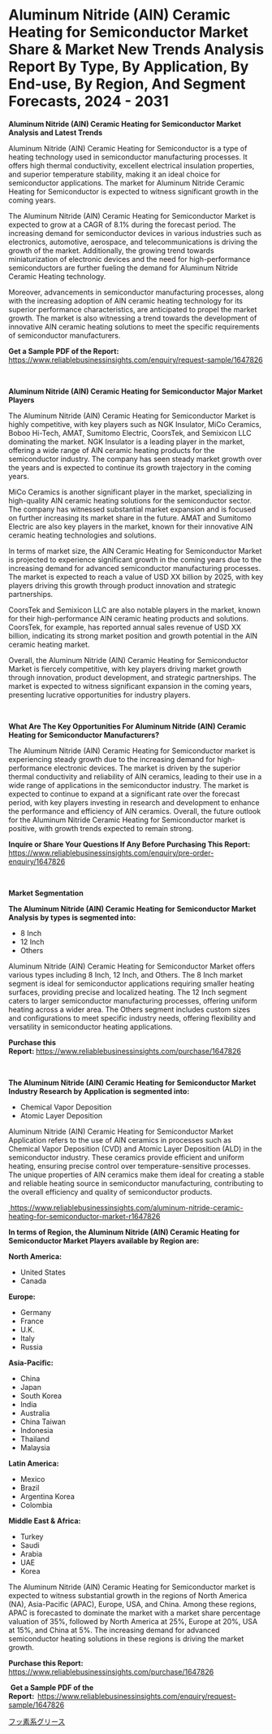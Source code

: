 <p><h1>Aluminum Nitride (AlN) Ceramic Heating for Semiconductor Market Share & Market New Trends Analysis Report By Type, By Application, By End-use, By Region, And Segment Forecasts, 2024 - 2031</h1></p><p><strong>Aluminum Nitride (AlN) Ceramic Heating for Semiconductor Market Analysis and Latest Trends</strong></p>
<p><p>Aluminum Nitride (AlN) Ceramic Heating for Semiconductor is a type of heating technology used in semiconductor manufacturing processes. It offers high thermal conductivity, excellent electrical insulation properties, and superior temperature stability, making it an ideal choice for semiconductor applications. The market for Aluminum Nitride Ceramic Heating for Semiconductor is expected to witness significant growth in the coming years.</p><p>The Aluminum Nitride (AlN) Ceramic Heating for Semiconductor Market is expected to grow at a CAGR of 8.1% during the forecast period. The increasing demand for semiconductor devices in various industries such as electronics, automotive, aerospace, and telecommunications is driving the growth of the market. Additionally, the growing trend towards miniaturization of electronic devices and the need for high-performance semiconductors are further fueling the demand for Aluminum Nitride Ceramic Heating technology.</p><p>Moreover, advancements in semiconductor manufacturing processes, along with the increasing adoption of AlN ceramic heating technology for its superior performance characteristics, are anticipated to propel the market growth. The market is also witnessing a trend towards the development of innovative AlN ceramic heating solutions to meet the specific requirements of semiconductor manufacturers.</p></p>
<p><strong>Get a Sample PDF of the Report:&nbsp;</strong> <a href="https://www.reliablebusinessinsights.com/enquiry/request-sample/1647826">https://www.reliablebusinessinsights.com/enquiry/request-sample/1647826</a></p>
<p>&nbsp;</p>
<p><strong>Aluminum Nitride (AlN) Ceramic Heating for Semiconductor Major Market Players</strong></p>
<p><p>The Aluminum Nitride (AlN) Ceramic Heating for Semiconductor Market is highly competitive, with key players such as NGK Insulator, MiCo Ceramics, Boboo Hi-Tech, AMAT, Sumitomo Electric, CoorsTek, and Semixicon LLC dominating the market. NGK Insulator is a leading player in the market, offering a wide range of AlN ceramic heating products for the semiconductor industry. The company has seen steady market growth over the years and is expected to continue its growth trajectory in the coming years.</p><p>MiCo Ceramics is another significant player in the market, specializing in high-quality AlN ceramic heating solutions for the semiconductor sector. The company has witnessed substantial market expansion and is focused on further increasing its market share in the future. AMAT and Sumitomo Electric are also key players in the market, known for their innovative AlN ceramic heating technologies and solutions.</p><p>In terms of market size, the AlN Ceramic Heating for Semiconductor Market is projected to experience significant growth in the coming years due to the increasing demand for advanced semiconductor manufacturing processes. The market is expected to reach a value of USD XX billion by 2025, with key players driving this growth through product innovation and strategic partnerships.</p><p>CoorsTek and Semixicon LLC are also notable players in the market, known for their high-performance AlN ceramic heating products and solutions. CoorsTek, for example, has reported annual sales revenue of USD XX billion, indicating its strong market position and growth potential in the AlN ceramic heating market.</p><p>Overall, the Aluminum Nitride (AlN) Ceramic Heating for Semiconductor Market is fiercely competitive, with key players driving market growth through innovation, product development, and strategic partnerships. The market is expected to witness significant expansion in the coming years, presenting lucrative opportunities for industry players.</p></p>
<p>&nbsp;</p>
<p><strong>What Are The Key Opportunities For Aluminum Nitride (AlN) Ceramic Heating for Semiconductor Manufacturers?</strong></p>
<p><p>The Aluminum Nitride (AlN) Ceramic Heating for Semiconductor market is experiencing steady growth due to the increasing demand for high-performance electronic devices. The market is driven by the superior thermal conductivity and reliability of AlN ceramics, leading to their use in a wide range of applications in the semiconductor industry. The market is expected to continue to expand at a significant rate over the forecast period, with key players investing in research and development to enhance the performance and efficiency of AlN ceramics. Overall, the future outlook for the Aluminum Nitride Ceramic Heating for Semiconductor market is positive, with growth trends expected to remain strong.</p></p>
<p><strong>Inquire or Share Your Questions If Any Before Purchasing This Report:</strong> <a href="https://www.reliablebusinessinsights.com/enquiry/pre-order-enquiry/1647826">https://www.reliablebusinessinsights.com/enquiry/pre-order-enquiry/1647826</a></p>
<p>&nbsp;</p>
<p><strong>Market Segmentation</strong></p>
<p><strong>The Aluminum Nitride (AlN) Ceramic Heating for Semiconductor Market Analysis by types is segmented into:</strong></p>
<p><ul><li>8 Inch</li><li>12 Inch</li><li>Others</li></ul></p>
<p><p>Aluminum Nitride (AlN) Ceramic Heating for Semiconductor Market offers various types including 8 Inch, 12 Inch, and Others. The 8 Inch market segment is ideal for semiconductor applications requiring smaller heating surfaces, providing precise and localized heating. The 12 Inch segment caters to larger semiconductor manufacturing processes, offering uniform heating across a wider area. The Others segment includes custom sizes and configurations to meet specific industry needs, offering flexibility and versatility in semiconductor heating applications.</p></p>
<p><strong>Purchase this Report:&nbsp;</strong><a href="https://www.reliablebusinessinsights.com/purchase/1647826">https://www.reliablebusinessinsights.com/purchase/1647826</a></p>
<p>&nbsp;</p>
<p><strong>The Aluminum Nitride (AlN) Ceramic Heating for Semiconductor Market Industry Research by Application is segmented into:</strong></p>
<p><ul><li>Chemical Vapor Deposition</li><li>Atomic Layer Deposition</li></ul></p>
<p><p>Aluminum Nitride (AlN) Ceramic Heating for Semiconductor Market Application refers to the use of AlN ceramics in processes such as Chemical Vapor Deposition (CVD) and Atomic Layer Deposition (ALD) in the semiconductor industry. These ceramics provide efficient and uniform heating, ensuring precise control over temperature-sensitive processes. The unique properties of AlN ceramics make them ideal for creating a stable and reliable heating source in semiconductor manufacturing, contributing to the overall efficiency and quality of semiconductor products.</p></p>
<p><a href="https://www.reliablebusinessinsights.com/aluminum-nitride-ceramic-heating-for-semiconductor-market-r1647826">&nbsp;https://www.reliablebusinessinsights.com/aluminum-nitride-ceramic-heating-for-semiconductor-market-r1647826</a></p>
<p><strong>In terms of Region, the Aluminum Nitride (AlN) Ceramic Heating for Semiconductor Market Players available by Region are:</strong></p>
<p>
    <p> <strong> North America: </strong>
        <ul>
            <li>United States</li>
            <li>Canada</li>
        </ul>
        </p> 
    <p> <strong> Europe: </strong>
        <ul>
            <li>Germany</li>
            <li>France</li>
            <li>U.K.</li>
            <li>Italy</li>
            <li>Russia</li>
        </ul>
        </p> 
    <p> <strong> Asia-Pacific: </strong>
        <ul>
            <li>China</li>
            <li>Japan</li>
            <li>South Korea</li>
            <li>India</li>
            <li>Australia</li>
            <li>China Taiwan</li>
            <li>Indonesia</li>
            <li>Thailand</li>
            <li>Malaysia</li>
        </ul>
        </p> 
    <p> <strong> Latin America: </strong>
        <ul>
            <li>Mexico</li>
            <li>Brazil</li>
            <li>Argentina Korea</li>
            <li>Colombia</li>
        </ul>
        </p> 
    <p> <strong> Middle East & Africa: </strong>
        <ul>
            <li>Turkey</li>
            <li>Saudi</li>
            <li>Arabia</li>
            <li>UAE</li>
            <li>Korea</li>
        </ul>
    </p>
    </p>
<p><p>The Aluminum Nitride (AlN) Ceramic Heating for Semiconductor market is expected to witness substantial growth in the regions of North America (NA), Asia-Pacific (APAC), Europe, USA, and China. Among these regions, APAC is forecasted to dominate the market with a market share percentage valuation of 35%, followed by North America at 25%, Europe at 20%, USA at 15%, and China at 5%. The increasing demand for advanced semiconductor heating solutions in these regions is driving the market growth.</p></p>
<p><strong>Purchase this Report: </strong><a href="https://www.reliablebusinessinsights.com/purchase/1647826">https://www.reliablebusinessinsights.com/purchase/1647826</a></p>
<p>&nbsp;<strong>Get a Sample PDF of the Report:&nbsp;&nbsp;</strong><a href="https://www.reliablebusinessinsights.com/enquiry/request-sample/1647826">https://www.reliablebusinessinsights.com/enquiry/request-sample/1647826</a></p>
<p><strong></strong></p>
<p><p><a href="https://medium.com/@byroalenzuela76845/%E3%83%95%E3%83%83%E7%B4%A0%E7%B3%BB%E3%82%B0%E3%83%AA%E3%83%BC%E3%82%B9%E5%B8%82%E5%A0%B4%E3%81%AE%E3%82%B7%E3%82%A7%E3%82%A2%E9%80%B2%E5%8C%96%E3%81%A8%E5%B8%82%E5%A0%B4%E6%88%90%E9%95%B7%E3%83%88%E3%83%AC%E3%83%B3%E3%83%89-2024%E5%B9%B4%E3%81%8B%E3%82%892031%E5%B9%B4%E3%81%BE%E3%81%A7-450cf9217b37">フッ素系グリース</a></p></p>
